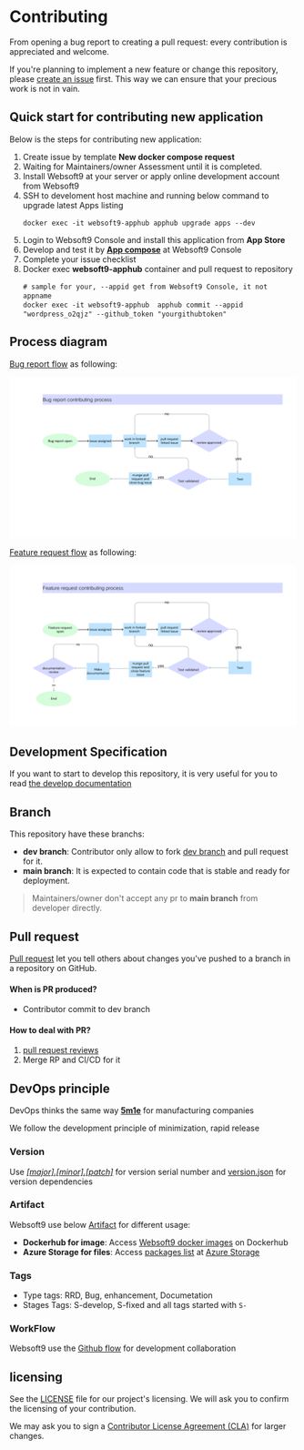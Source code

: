 # Contributing

From opening a bug report to creating a pull request: every contribution is appreciated and welcome.

If you're planning to implement a new feature or change this repository, please [create an issue](https://github.com/websoft9/docker-library/issues/new/choose) first. This way we can ensure that your precious work is not in vain.

## Quick start for contributing new application

Below is the steps for contributing new application:  

1. Create issue by template **New docker compose request**
2. Waiting for Maintainers/owner Assessment until it is completed.
3. Install Websoft9 at your server or apply online development account from Websoft9
4. SSH to develoment host machine and running below command to upgrade latest Apps listing
   ```
   docker exec -it websoft9-apphub apphub upgrade apps --dev
   ```
5. Login to Websoft9 Console and install this application from **App Store**
6. Develop and test it by **[App compose](https://support.websoft9.com/en/docs/next/app-compose/)** at Websoft9 Console
7. Complete your issue checklist
8. Docker exec **websoft9-apphub** container and pull request to repository
   ```
   # sample for your, --appid get from Websoft9 Console, it not appname
   docker exec -it websoft9-apphub  apphub commit --appid "wordpress_o2qjz" --github_token "yourgithubtoken"
   ```

## Process diagram

[Bug report flow](https://www.canva.cn/design/DAFrBuGNCNs/-WGd-D0mQHBu1eZM07d8vQ/edit) as following:

![Alt text](./docs/image/bug_report_flow.png)

[Feature request flow](https://www.canva.cn/design/DAFrBuGNCNs/-WGd-D0mQHBu1eZM07d8vQ/edit) as following:

![Alt text](./docs/image/feature_request_flow.png)

## Development Specification

If you want to start to develop this repository, it is very useful for you to read [the develop documentation](docs/code_owner.md)

## Branch

This repository have these branchs:

- **dev branch**: Contributor only allow to fork [dev branch](https://github.com/Websoft9/docker-library/tree/dev) and pull request for it. 
- **main branch**: It is expected to contain code that is stable and ready for deployment.

> Maintainers/owner don't accept any pr to **main branch** from developer directly.

## Pull request

[Pull request](https://docs.github.com/pull-requests) let you tell others about changes you've pushed to a branch in a repository on GitHub.

#### When is PR produced?

- Contributor commit to dev branch

#### How to deal with PR?

1. [pull request reviews](https://docs.github.com/en/pull-requests/collaborating-with-pull-requests/reviewing-changes-in-pull-requests/about-pull-request-reviews)
2. Merge RP and CI/CD for it

## DevOps principle

DevOps thinks the same way **[5m1e](https://www.dgmfmoldclamps.com/what-is-5m1e-in-injection-molding-industry/)** for manufacturing companies

We follow the development principle of minimization, rapid release

### Version

Use _[[major].[minor].[patch]](https://semver.org/lang/zh-CN/)_ for version serial number and [version.json](../version.json) for version dependencies

### Artifact

Websoft9 use below [Artifact](https://jfrog.com/devops-tools/article/what-is-a-software-artifact/) for different usage:

- **Dockerhub for image**: Access [Websoft9 docker images](https://hub.docker.com/u/websoft9dev) on Dockerhub
- **Azure Storage for files**: Access [packages list](https://artifact.azureedge.net/release?restype=container&comp=list) at [Azure Storage](https://learn.microsoft.com/en-us/azure/storage/storage-dotnet-how-to-use-blobs#list-the-blobs-in-a-container)

### Tags

- Type tags: RRD, Bug, enhancement, Documetation
- Stages Tags: S-develop, S-fixed and all tags started with `S-`

### WorkFlow

Websoft9 use the [Github flow](https://docs.github.com/en/get-started/quickstart/github-flow) for development collaboration

## licensing

See the [LICENSE](https://github.com/Websoft9/docker-library/blob/main/LICENSE.md) file for our project's licensing. We will ask you to confirm the licensing of your contribution.

We may ask you to sign a [Contributor License Agreement (CLA)](http://en.wikipedia.org/wiki/Contributor_License_Agreement) for larger changes.
